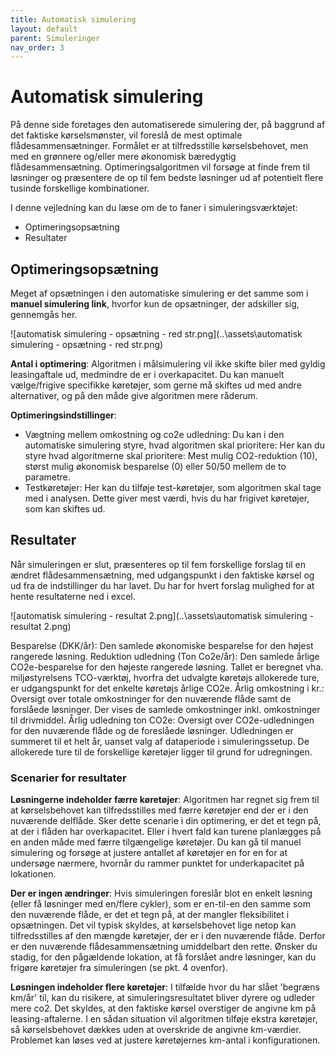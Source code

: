 ```yaml
---
title: Automatisk simulering
layout: default
parent: Simuleringer
nav_order: 3
---
```


# Automatisk simulering # 

På denne side foretages den automatiserede simulering der, på baggrund af det faktiske kørselsmønster, vil foreslå de mest optimale flådesammensætninger. Formålet er at tilfredsstille kørselsbehovet, men med en grønnere og/eller mere økonomisk bæredygtig flådesammensætning. Optimeringsalgoritmen vil forsøge at finde frem til løsninger og præsentere de op til fem bedste løsninger ud af potentielt flere tusinde forskellige kombinationer.

I denne vejledning kan du læse om de to faner i simuleringsværktøjet: 
+ Optimeringsopsætning
+ Resultater

## Optimeringsopsætning ##
Meget af opsætningen i den automatiske simulering er det samme som i __manuel simulering link__, hvorfor kun de opsætninger, der adskiller sig, gennemgås her.

![automatisk simulering -  opsætning - red str.png](..\assets\automatisk simulering -  opsætning - red str.png)

__Antal i optimering__: Algoritmen i målsimulering vil ikke skifte biler med gyldig leasingaftale ud, medmindre de er i overkapacitet. Du kan manuelt vælge/frigive specifikke køretøjer, som gerne må skiftes ud med andre alternativer, og på den måde give algoritmen mere råderum.  

__Optimeringsindstillinger__: 
+ Vægtning mellem omkostning og co2e udledning: Du kan i den automatiske simulering styre, hvad algoritmen skal prioritere: Her kan du styre hvad algoritmerne skal prioritere: Mest mulig CO2-reduktion (10), størst mulig økonomisk besparelse (0) eller 50/50 mellem de to parametre.
+ Testkøretøjer: Her kan du tilføje test-køretøjer, som algoritmen skal tage med i analysen. Dette giver mest værdi, hvis du har frigivet køretøjer, som kan skiftes ud. 


## Resultater ##

Når simuleringen er slut, præsenteres op til fem forskellige forslag til en ændret flådesammensætning, med udgangspunkt i den faktiske kørsel og ud fra de indstillinger du har lavet. Du har for hvert forslag mulighed for at hente resultaterne ned i excel.

![automatisk simulering - resultat 2.png](..\assets\automatisk simulering - resultat 2.png)

Besparelse (DKK/år): Den samlede økonomiske besparelse for den højest rangerede løsning. 
Reduktion udledning (Ton Co2e/år): Den samlede årlige CO2e-besparelse for den højeste rangerede løsning. Tallet er beregnet vha. miljøstyrelsens TCO-værktøj, hvorfra det udvalgte køretøjs allokerede ture, er udgangspunkt for det enkelte køretøjs årlige CO2e. 
Årlig omkostning i kr.: Oversigt over totale omkostninger for den nuværende flåde samt de forslåede løsninger. Der vises de samlede omkostninger inkl. omkostninger til drivmiddel.
Årlig udledning ton CO2e: Oversigt over CO2e-udledningen for den nuværende flåde  og de foreslåede løsninger. Udledningen er summeret til et helt år, uanset valg af dataperiode i simuleringssetup. De allokerede ture til de forskellige køretøjer ligger til grund for udregningen.

### Scenarier for resultater ###

__Løsningerne indeholder færre køretøjer__: Algoritmen har regnet sig frem til at kørselsbehovet kan tilfredsstilles med færre køretøjer end der er i den nuværende delflåde. Sker dette scenarie i din optimering, er det et tegn på, at der i flåden har overkapacitet. Eller i hvert fald kan turene planlægges på en anden måde med færre tilgængelige køretøjer. Du kan gå til manuel simulering og forsøge at justere antallet af køretøjer en for en for at undersøge nærmere, hvornår du rammer punktet for underkapacitet på lokationen.

__Der er ingen ændringer__: Hvis simuleringen foreslår blot en enkelt løsning (eller få løsninger med en/flere cykler), som er en-til-en den samme som den nuværende flåde, er det et tegn på, at der mangler fleksibilitet i opsætningen. Det vil typisk skyldes, at kørselsbehovet lige netop kan tilfredsstilles af den mængde køretøjer, der er i den nuværende flåde. Derfor er den nuværende flådesammensætning umiddelbart den rette. Ønsker du stadig, for den pågældende lokation, at få forslået andre løsninger, kan du frigøre køretøjer fra simuleringen (se pkt. 4 ovenfor).

__Løsningen indeholder flere køretøjer__: I tilfælde hvor du har slået 'begræns km/år' til, kan du risikere, at simuleringsresultatet bliver dyrere og udleder mere co2.  Det skyldes, at den faktiske kørsel overstiger de angivne km på leasing-aftalerne. I en sådan situation vil algoritmen tilføje ekstra køretøjer, så kørselsbehovet dækkes uden at overskride de angivne km-værdier. Problemet kan løses ved at justere køretøjernes km-antal i konfigurationen.
